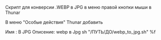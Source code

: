 Скрипт для конверсии .WEBP в JPG в меню правой кнопки мыши в Thunar

В меню "Особые действия" Thunar добавить

Имя : В JPG
Описение: webp в Jpg
sh "/ПУТЬ/ДО/webp_to_jpg.sh" %f
